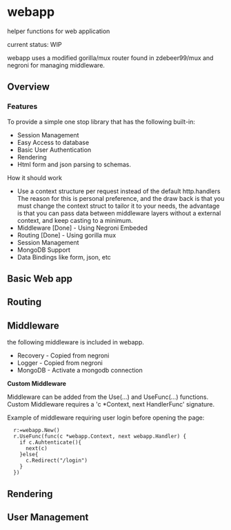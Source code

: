 # webapp

helper functions for web application

current status: WIP

webapp uses a modified gorilla/mux router found in zdebeer99/mux and negroni for managing middleware.

## Overview

### Features

To provide a simple one stop library that has the following built-in:
* Session Management
* Easy Access to database
* Basic User Authentication
* Rendering
* Html form and json parsing to schemas.

How it should work
* Use a context structure per request instead of the default http.handlers
    The reason for this is personal preference, and the draw back is that you must change the context struct to tailor it to your needs, the advantage is that you can pass data between middleware layers without a external context, and keep casting to a minimum.
* Middleware [Done] - Using Negroni Embeded
* Routing [Done] - Using gorilla mux
* Session Management
* MongoDB Support
* Data Bindings like form, json, etc

## Basic Web app

## Routing

## Middleware

the following middleware is included in webapp.

* Recovery - Copied from negroni
* Logger - Copied from negroni
* MongoDB - Activate a mongodb connection

**Custom Middleware**

Middleware can be added from the Use(...) and UseFunc(...) functions. Custom Middleware requires a 'c *Context, next HandlerFunc' signature.

Example of middleware requiring user login before opening the page:

```golang
  r:=webapp.New()
  r.UseFunc(func(c *webapp.Context, next webapp.Handler) {
    if c.Auhtenticate(){
      next(c)
    }else{
      c.Redirect("/login")
    }
  })
```

## Rendering

## User Management
